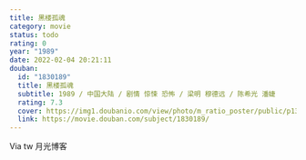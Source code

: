 ```yaml
---
title: 黑楼孤魂
category: movie
status: todo
rating: 0
year: "1989"
date: 2022-02-04 20:21:11
douban:
  id: "1830189"
  title: 黑楼孤魂
  subtitle: 1989 / 中国大陆 / 剧情 惊悚 恐怖 / 梁明 穆德远 / 陈希光 潘婕
  rating: 7.3
  cover: https://img1.doubanio.com/view/photo/m_ratio_poster/public/p1366715390.jpg
  link: https://movie.douban.com/subject/1830189/
---
```


Via tw 月光博客
